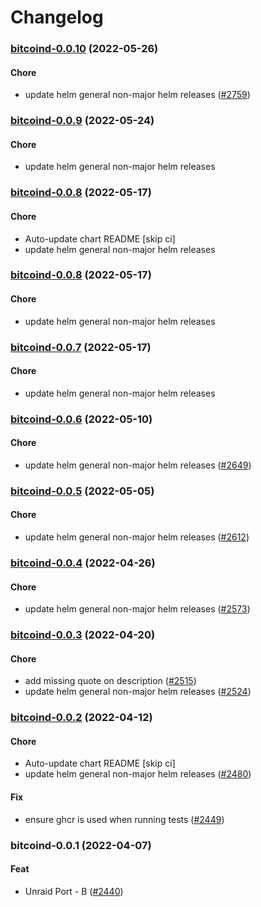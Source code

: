 # Changelog<br>


<a name="bitcoind-0.0.10"></a>
### [bitcoind-0.0.10](https://github.com/truecharts/apps/compare/bitcoind-0.0.9...bitcoind-0.0.10) (2022-05-26)

#### Chore

* update helm general non-major helm releases ([#2759](https://github.com/truecharts/apps/issues/2759))



<a name="bitcoind-0.0.9"></a>
### [bitcoind-0.0.9](https://github.com/truecharts/apps/compare/bitcoind-0.0.8...bitcoind-0.0.9) (2022-05-24)

#### Chore

* update helm general non-major helm releases



<a name="bitcoind-0.0.8"></a>
### [bitcoind-0.0.8](https://github.com/truecharts/apps/compare/bitcoind-0.0.7...bitcoind-0.0.8) (2022-05-17)

#### Chore

* Auto-update chart README [skip ci]
* update helm general non-major helm releases



<a name="bitcoind-0.0.8"></a>
### [bitcoind-0.0.8](https://github.com/truecharts/apps/compare/bitcoind-0.0.7...bitcoind-0.0.8) (2022-05-17)

#### Chore

* update helm general non-major helm releases



<a name="bitcoind-0.0.7"></a>
### [bitcoind-0.0.7](https://github.com/truecharts/apps/compare/bitcoind-0.0.6...bitcoind-0.0.7) (2022-05-17)

#### Chore

* update helm general non-major helm releases



<a name="bitcoind-0.0.6"></a>
### [bitcoind-0.0.6](https://github.com/truecharts/apps/compare/bitcoind-0.0.5...bitcoind-0.0.6) (2022-05-10)

#### Chore

* update helm general non-major helm releases ([#2649](https://github.com/truecharts/apps/issues/2649))



<a name="bitcoind-0.0.5"></a>
### [bitcoind-0.0.5](https://github.com/truecharts/apps/compare/bitcoind-0.0.4...bitcoind-0.0.5) (2022-05-05)

#### Chore

* update helm general non-major helm releases ([#2612](https://github.com/truecharts/apps/issues/2612))



<a name="bitcoind-0.0.4"></a>
### [bitcoind-0.0.4](https://github.com/truecharts/apps/compare/bitcoind-0.0.3...bitcoind-0.0.4) (2022-04-26)

#### Chore

* update helm general non-major helm releases ([#2573](https://github.com/truecharts/apps/issues/2573))



<a name="bitcoind-0.0.3"></a>
### [bitcoind-0.0.3](https://github.com/truecharts/apps/compare/bitcoind-0.0.2...bitcoind-0.0.3) (2022-04-20)

#### Chore

* add missing quote on description ([#2515](https://github.com/truecharts/apps/issues/2515))
* update helm general non-major helm releases ([#2524](https://github.com/truecharts/apps/issues/2524))



<a name="bitcoind-0.0.2"></a>
### [bitcoind-0.0.2](https://github.com/truecharts/apps/compare/bitcoind-0.0.1...bitcoind-0.0.2) (2022-04-12)

#### Chore

* Auto-update chart README [skip ci]
* update helm general non-major helm releases ([#2480](https://github.com/truecharts/apps/issues/2480))

#### Fix

* ensure ghcr is used when running tests ([#2449](https://github.com/truecharts/apps/issues/2449))



<a name="bitcoind-0.0.1"></a>
### bitcoind-0.0.1 (2022-04-07)

#### Feat

* Unraid Port - B ([#2440](https://github.com/truecharts/apps/issues/2440))
